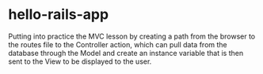 # hello-rails-app
Putting into practice the MVC lesson by creating a path from the browser to the routes file to the Controller action, which can pull data from the database through the Model and create an instance variable that is then sent to the View to be displayed to the user.
